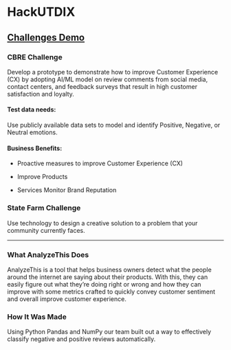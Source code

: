 # HackUTDIX 

## [Challenges Demo](https://zohaibsaqib0815.wixsite.com/whatsup)

### CBRE Challenge 

Develop a prototype to demonstrate how to improve Customer Experience (CX) by adopting AI/ML model on review comments from social media, contact centers, and feedback surveys that result in high customer satisfaction and loyalty.  

#### Test data needs: 

Use publicly available data sets to model and identify Positive, Negative, or Neutral emotions.   

#### Business Benefits: 
  
 * Proactive measures to improve Customer Experience (CX)  
  
 * Improve Products
  
 * Services  Monitor Brand Reputation

### State Farm Challenge 

Use technology to design a creative solution to a problem that your community currently faces. 

-----
 
### What AnalyzeThis Does 

AnalyzeThis is a tool that helps business owners detect what the people around the internet are saying about their products. With this, they can easily figure out what they’re doing right or wrong and how they can improve with some metrics crafted to quickly convey customer sentiment and overall improve customer experience.
 
 
 ### How It Was Made 
 
 Using Python Pandas and NumPy our team built out a way to effectively classify negative and positive reviews automatically.
 

 
 

